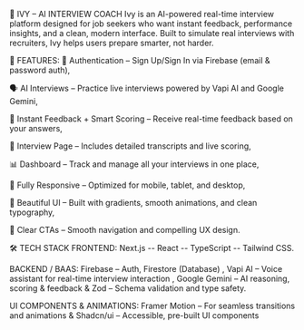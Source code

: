 🧠 IVY – AI INTERVIEW COACH
Ivy is an AI-powered real-time interview platform designed for job seekers who want instant feedback, performance insights, and a clean, modern interface. Built to simulate real interviews with recruiters, Ivy helps users prepare smarter, not harder.

🚀 FEATURES:
🔐 Authentication – Sign Up/Sign In via Firebase (email & password auth),

🗣️ AI Interviews – Practice live interviews powered by Vapi AI and Google Gemini,

💬 Instant Feedback + Smart Scoring – Receive real-time feedback based on your answers,

📝 Interview Page – Includes detailed transcripts and live scoring,

📊 Dashboard – Track and manage all your interviews in one place,

📱 Fully Responsive – Optimized for mobile, tablet, and desktop,

🎨 Beautiful UI – Built with gradients, smooth animations, and clean typography,

🎯 Clear CTAs – Smooth navigation and compelling UX design.

🛠 TECH STACK
FRONTEND: Next.js -- React -- TypeScript -- Tailwind CSS.

BACKEND / BAAS: Firebase – Auth, Firestore (Database) , Vapi AI – Voice assistant for real-time interview interaction , Google Gemini – AI reasoning, scoring & feedback & Zod – Schema validation and type safety.

UI COMPONENTS & ANIMATIONS: Framer Motion – For seamless transitions and animations & Shadcn/ui – Accessible, pre-built UI components


